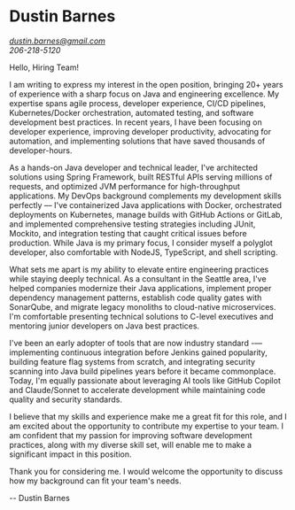 # Dustin Barnes

*dustin.barnes@gmail.com*  
*206-218-5120*

Hello, Hiring Team!

I am writing to express my interest in the open position, bringing 20+ years of experience with a sharp focus on Java and engineering excellence. My expertise spans agile process, developer experience, CI/CD pipelines, Kubernetes/Docker orchestration, automated testing, and software development best practices. In recent years, I have been focusing on developer experience, improving developer productivity, advocating for automation, and implementing solutions that have saved thousands of developer-hours. 

As a hands-on Java developer and technical leader, I've architected solutions using Spring Framework, built RESTful APIs serving millions of requests, and optimized JVM performance for high-throughput applications. My DevOps background complements my development skills perfectly — I've containerized Java applications with Docker, orchestrated deployments on Kubernetes, manage builds with GitHub Actions or GitLab, and implemented comprehensive testing strategies including JUnit, Mockito, and integration testing that caught critical issues before production. While Java is my primary focus, I consider myself a polyglot developer, also comfortable with NodeJS, TypeScript, and shell scripting. 

What sets me apart is my ability to elevate entire engineering practices while staying deeply technical. As a consultant in the Seattle area, I've helped companies modernize their Java applications, implement proper dependency management patterns, establish code quality gates with SonarQube, and migrate legacy monoliths to cloud-native microservices. I'm comfortable presenting technical solutions to C-level executives and mentoring junior developers on Java best practices.

I've been an early adopter of tools that are now industry standard -— implementing continuous integration before Jenkins gained popularity, building feature flag systems from scratch, and integrating security scanning into Java build pipelines years before it became commonplace. Today, I'm equally passionate about leveraging AI tools like GitHub Copilot and Claude/Sonnet to accelerate development while maintaining code quality and security standards.

I believe that my skills and experience make me a great fit for this role, and I am excited about the opportunity to contribute my expertise to your team. I am confident that my passion for improving software development practices, along with my diverse skill set, will enable me to make a significant impact in this position.

Thank you for considering me. I would welcome the opportunity to discuss how my background can fit your team's needs.

-- Dustin Barnes